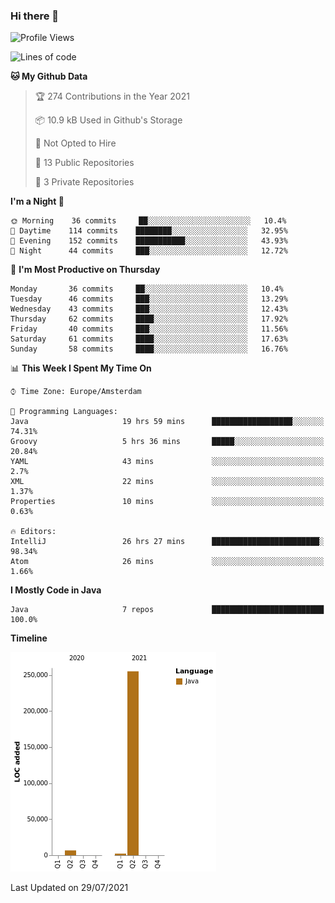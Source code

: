 ### Hi there 👋


<!--START_SECTION:waka-->
![Profile Views](http://img.shields.io/badge/Profile%20Views-0-blue)

![Lines of code](https://img.shields.io/badge/From%20Hello%20World%20I%27ve%20Written-264010%20lines%20of%20code-blue)

**🐱 My Github Data** 

> 🏆 274 Contributions in the Year 2021
 > 
> 📦 10.9 kB Used in Github's Storage 
 > 
> 🚫 Not Opted to Hire
 > 
> 📜 13 Public Repositories 
 > 
> 🔑 3 Private Repositories  
 > 
**I'm a Night 🦉** 

```text
🌞 Morning    36 commits     ██░░░░░░░░░░░░░░░░░░░░░░░   10.4% 
🌆 Daytime    114 commits    ████████░░░░░░░░░░░░░░░░░   32.95% 
🌃 Evening    152 commits    ███████████░░░░░░░░░░░░░░   43.93% 
🌙 Night      44 commits     ███░░░░░░░░░░░░░░░░░░░░░░   12.72%

```
📅 **I'm Most Productive on Thursday** 

```text
Monday       36 commits     ██░░░░░░░░░░░░░░░░░░░░░░░   10.4% 
Tuesday      46 commits     ███░░░░░░░░░░░░░░░░░░░░░░   13.29% 
Wednesday    43 commits     ███░░░░░░░░░░░░░░░░░░░░░░   12.43% 
Thursday     62 commits     ████░░░░░░░░░░░░░░░░░░░░░   17.92% 
Friday       40 commits     ███░░░░░░░░░░░░░░░░░░░░░░   11.56% 
Saturday     61 commits     ████░░░░░░░░░░░░░░░░░░░░░   17.63% 
Sunday       58 commits     ████░░░░░░░░░░░░░░░░░░░░░   16.76%

```


📊 **This Week I Spent My Time On** 

```text
⌚︎ Time Zone: Europe/Amsterdam

💬 Programming Languages: 
Java                     19 hrs 59 mins      ██████████████████░░░░░░░   74.31% 
Groovy                   5 hrs 36 mins       █████░░░░░░░░░░░░░░░░░░░░   20.84% 
YAML                     43 mins             ░░░░░░░░░░░░░░░░░░░░░░░░░   2.7% 
XML                      22 mins             ░░░░░░░░░░░░░░░░░░░░░░░░░   1.37% 
Properties               10 mins             ░░░░░░░░░░░░░░░░░░░░░░░░░   0.63%

🔥 Editors: 
IntelliJ                 26 hrs 27 mins      ████████████████████████░   98.34% 
Atom                     26 mins             ░░░░░░░░░░░░░░░░░░░░░░░░░   1.66%

```

**I Mostly Code in Java** 

```text
Java                     7 repos             █████████████████████████   100.0%

```


**Timeline**

![Chart not found](https://raw.githubusercontent.com/powercasgamer/powercasgamer/master/charts/bar_graph.png) 


 Last Updated on 29/07/2021
<!--END_SECTION:waka-->
